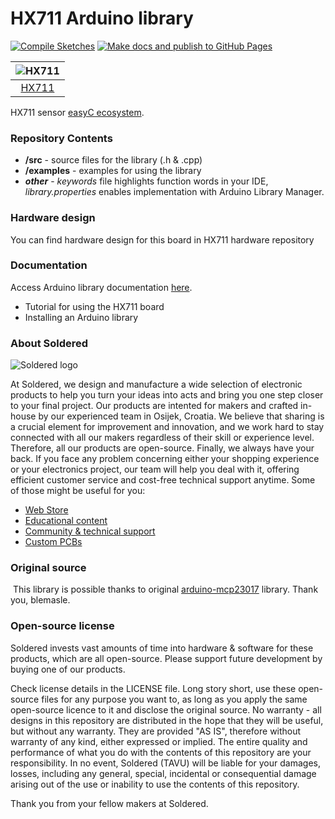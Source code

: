 # HX711 Arduino library

[![Compile Sketches](http://github-actions.40ants.com/e-radionicacom/Soldered-Generic-Arduino-Library/matrix.svg?branch=dev&only=Compile%20Sketches)](https://github.com/e-radionicacom/Soldered-Generic-Arduino-Library/actions/workflows/compile_test.yml)
[![Make docs and publish to GitHub Pages](https://github.com/e-radionicacom/Soldered-HX711-Arduino-Library/actions/workflows/make_docs.yml/badge.svg?branch=dev)](https://github.com/e-radionicacom/Soldered-HX711-Arduino-Library/actions/workflows/make_docs.yml)

| ![HX711](https://upload.wikimedia.org/wikipedia/commons/8/8f/Example_image.svg) |
| :---------------------------------------------------------------------------------------------: |
| [HX711](https://www.solde.red/SKU)                                                            |

HX711 sensor [easyC ecosystem](https://www.soldered.com/easyC). 

### Repository Contents
- **/src** - source files for the library (.h & .cpp)
- **/examples** - examples for using the library
- ***other*** - *keywords* file highlights function words in your IDE, *library.properties* enables implementation with Arduino Library Manager.

### Hardware design
You can find hardware design for this board in HX711 hardware repository

### Documentation

Access Arduino library documentation [here](https://e-radionicacom.github.io/Soldered-HX711-Arduino-Library/).

- Tutorial for using the HX711 board
- Installing an Arduino library

### About Soldered
![Soldered logo](https://raw.githubusercontent.com/e-radionicacom/Soldered-Generic-Arduino-Library/dev/extras/Logo%20horizontal-2.svg)

At Soldered, we design and manufacture a wide selection of electronic products to help you turn your ideas into acts and bring you one step closer to your final project. Our products are intented for makers and crafted in-house by our experienced team in Osijek, Croatia. We believe that sharing is a crucial element for improvement and innovation, and we work hard to stay connected with all our makers regardless of their skill or experience level. Therefore, all our products are open-source. Finally, we always have your back. If you face any problem concerning either your shopping experience or your electronics project, our team will help you deal with it, offering efficient customer service and cost-free technical support anytime. Some of those might be useful for you:

- [Web Store](https://www.soldered.com)
- [Educational content](https://learn.soldered.com)
- [Community & technical support](https://community.soldered.com)
- [Custom PCBs](https://pcb.soldered.com)


### Original source
​
This library is possible thanks to original [arduino-mcp23017](https://github.com/blemasle/arduino-mcp23017) library. Thank you, blemasle. 


### Open-source license
Soldered invests vast amounts of time into hardware & software for these products, which are all open-source. Please support future development by buying one of our products. 

Check license details in the LICENSE file. Long story short, use these open-source files for any purpose you want to, as long as you apply the same open-source licence to it and disclose the original source. No warranty - all designs in this repository are distributed in the hope that they will be useful, but without any warranty. They are provided "AS IS", therefore without warranty of any kind, either expressed or implied. The entire quality and performance of what you do with the contents of this repository are your responsibility. In no event, Soldered (TAVU) will be liable for your damages, losses, including any general, special, incidental or consequential damage arising out of the use or inability to use the contents of this repository. 

Thank you from your fellow makers at Soldered.

